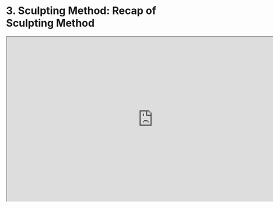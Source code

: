 # 3. Sculpting Method: Recap of Sculpting Method

<p><iframe src="https://www.youtube.com/embed/UxOaPK9ens8?rel=0" width="800" height="450" allowfullscreen="allowfullscreen" allow="accelerometer; autoplay; clipboard-write; encrypted-media; gyroscope; picture-in-picture"></iframe></p>
